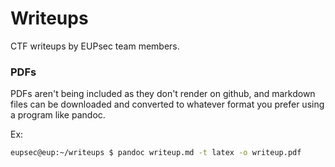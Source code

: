 # Writeups

CTF writeups by EUPsec team members.

### PDFs

PDFs aren't being included as they don't render on github, and markdown files can be downloaded and converted to whatever format you prefer using a program like pandoc.

Ex:
```bash
eupsec@eup:~/writeups $ pandoc writeup.md -t latex -o writeup.pdf
```
